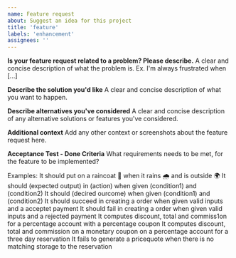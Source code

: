 ```yaml
---
name: Feature request
about: Suggest an idea for this project
title: 'feature'
labels: 'enhancement'
assignees: ''
---
```


**Is your feature request related to a problem? Please describe.**
A clear and concise description of what the problem is. Ex. I'm always frustrated when [...]

**Describe the solution you'd like**
A clear and concise description of what you want to happen.

**Describe alternatives you've considered**
A clear and concise description of any alternative solutions or features you've considered.

**Additional context**
Add any other context or screenshots about the feature request here.


**Acceptance Test - Done Criteria**
What requirements needs to be met, for the feature to be implemented?

Examples:
It should put on a raincoat 👚 when it rains 🌧️ and is outside 🌍
It should (expected output) in (action) when given (condition1) and (condition2)
It should (decired ourcome) when given (condition1) and (condition2)
It should succeed in creating a order when given valid inputs and a acceptet  payment
It should fail in creating a order when given valid inputs and a rejected payment
It computes discount, total and commiss1on for a percentage account with a percentage coupon
It computes discount, total and commission on a monetary coupon on a percentage account for a three day reservation
It fails to generate a pricequote when there is no matching storage to the reservation

